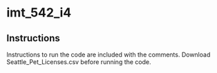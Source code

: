 # imt_542_i4

## Instructions
Instructions to run the code are included with the comments. Download Seattle_Pet_Licenses.csv before running the code.
